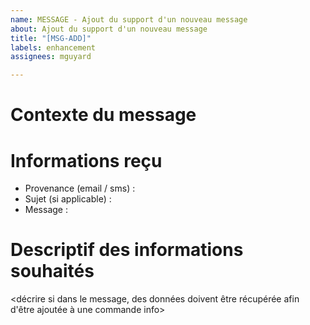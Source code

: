 ```yaml
---
name: MESSAGE - Ajout du support d'un nouveau message
about: Ajout du support d'un nouveau message
title: "[MSG-ADD]"
labels: enhancement
assignees: mguyard

---
```


# Contexte du message

<Ajouter ici les informations concernant le contexte de la reception de ce message>

# Informations reçu
- Provenance (email / sms) : 
- Sujet (si applicable) :
- Message : 

# Descriptif des informations souhaités

<décrire si dans le message, des données doivent être récupérée afin d'être ajoutée à une commande info>
